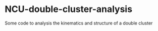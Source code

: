 # NCU-double-cluster-analysis
Some code to analysis the kinematics and structure of a double cluster
